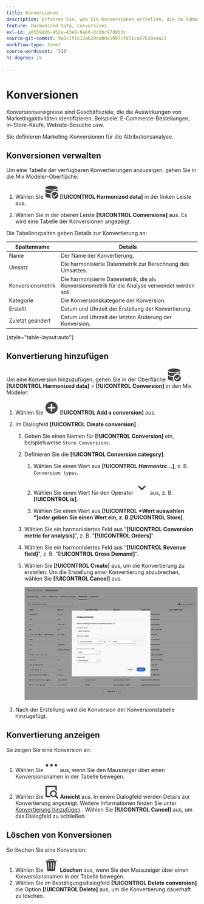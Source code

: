 ```yaml
---
title: Konversionen
description: Erfahren Sie, wie Sie Konversionen erstellen, die im Rahmen der Harmonisierung Ihrer Daten in Mix Modeler verwendet werden.
feature: Harmonized Data, Conversions
exl-id: a8559426-452a-43e8-9a60-0c0bc97d863c
source-git-commit: 9a6c1f1c12ab29da80a1997cfd31ca07b38eaa22
workflow-type: tm+mt
source-wordcount: '318'
ht-degree: 1%

---
```


# Konversionen

Konversionsereignisse sind Geschäftsziele, die die Auswirkungen von Marketingaktivitäten identifizieren. Beispiele: E-Commerce-Bestellungen, In-Store-Käufe, Website-Besuche usw.

Sie definieren Marketing-Konversionen für die Attributionsanalyse.

## Konversionen verwalten

Um eine Tabelle der verfügbaren Konvertierungen anzuzeigen, gehen Sie in die Mix Modeler-Oberfläche:

1. Wählen Sie ![DataSearch](/help/assets/icons/DataCheck.svg) **[!UICONTROL Harmonized data]** in der linken Leiste aus.

1. Wählen Sie in der oberen Leiste **[!UICONTROL Conversions]** aus. Es wird eine Tabelle der Konversionen angezeigt.

Die Tabellenspalten geben Details zur Konvertierung an:

| Spaltenname | Details |
| --- | ---|
| Name | Der Name der Konvertierung. |
| Umsatz | Die harmonisierte Datenmetrik zur Berechnung des Umsatzes. |
| Konversionsmetrik | Die harmonisierte Datenmetrik, die als Konversionsmetrik für die Analyse verwendet werden soll. |
| Kategorie | Die Konversionskategorie der Konversion. |
| Erstellt | Datum und Uhrzeit der Erstellung der Konvertierung. |
| Zuletzt geändert | Datum und Uhrzeit der letzten Änderung der Konversion. |

{style="table-layout:auto"}

## Konvertierung hinzufügen

Um eine Konversion hinzuzufügen, gehen Sie in der Oberfläche ![DataSearch](/help/assets/icons/DataCheck.svg) **[!UICONTROL Harmonized data]** > **[!UICONTROL Conversion]** in den Mix Modeler:

1. Wählen Sie ![Hinzufügen](/help/assets/icons/AddCircle.svg) **[!UICONTROL Add a conversion]** aus.

1. Im Dialogfeld **[!UICONTROL Create conversion]** :

   1. Geben Sie einen Namen für **[!UICONTROL Conversion]** ein, beispielsweise `Store Conversions`.

   1. Definieren Sie die **[!UICONTROL Conversion category]**.

      1. Wählen Sie einen Wert aus **[!UICONTROL *Harmonize...*]**, z. B. `Conversion types`.

      1. Wählen Sie einen Wert für den Operator ![Chevron](/help/assets/icons/ChevronDown.svg) aus, z. B. **[!UICONTROL is]**.

      1. Wählen Sie einen Wert aus **[!UICONTROL *Wert auswählen *]**oder geben Sie einen Wert ein, z. B.**[!UICONTROL Store]**.

   1. Wählen Sie ein harmonisiertes Feld aus &quot;**[!UICONTROL Conversion metric for analysis]**&quot;, z. B. &quot;**[!UICONTROL Orders]**&quot;.

   1. Wählen Sie ein harmonisiertes Feld aus &quot;**[!UICONTROL Revenue field]**&quot;, z. B. &quot;**[!UICONTROL Gross Demand]**&quot;.

   1. Wählen Sie **[!UICONTROL Create]** aus, um die Konvertierung zu erstellen. Um die Erstellung einer Konvertierung abzubrechen, wählen Sie **[!UICONTROL Cancel]** aus.

      ![ALT-Text](/help/assets/create-conversion.png)

1. Nach der Erstellung wird die Konversion der Konversionstabelle hinzugefügt.


## Konvertierung anzeigen

So zeigen Sie eine Konversion an:

1. Wählen Sie ![Mehr](/help/assets/icons/More.svg) aus, wenn Sie den Mauszeiger über einen Konversionsnamen in der Tabelle bewegen.

1. Wählen Sie ![Ansicht](/help/assets/icons/ViewDetail.svg) **Ansicht** aus. In einem Dialogfeld werden Details zur Konvertierung angezeigt. Weitere Informationen finden Sie unter [Konvertierung hinzufügen](#add-a-conversion) . Wählen Sie **[!UICONTROL Cancel]** aus, um das Dialogfeld zu schließen.


## Löschen von Konversionen

So löschen Sie eine Konversion:

1. Wählen Sie ![Löschen](/help/assets/icons/Delete.svg) **Löschen** aus, wenn Sie den Mauszeiger über einen Konversionsnamen in der Tabelle bewegen.
1. Wählen Sie im Bestätigungsdialogfeld **[!UICONTROL Delete conversion]** die Option **[!UICONTROL Delete]** aus, um die Konvertierung dauerhaft zu löschen.
